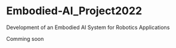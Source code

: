 # Embodied-AI_Project2022
Development of an Embodied AI System for Robotics Applications

Comming soon
